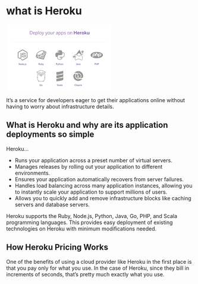 # what is Heroku

![GitHub Logo](img05/r5.png)

It’s a service for developers eager to get their applications online without having to worry about infrastructure details.

## What is Heroku and why are its application deployments so simple

Heroku…

* Runs your application across a preset number of virtual servers.
* Manages releases by rolling out your application to different environments.
* Ensures your application automatically recovers from server failures.
* Handles load balancing across many application instances, allowing you to instantly scale your application to support millions of users.
* Allows you to quickly add and remove infrastructure blocks like caching servers and database servers.

 Heroku supports the Ruby, Node.js, Python, Java, Go, PHP, and Scala programming languages. This provides easy deployment of existing technologies on Heroku with minimum modifications needed.

 ## How Heroku Pricing Works

One of the benefits of using a cloud provider like Heroku in the first place is that you pay only for what you use. In the case of Heroku, since they bill in increments of seconds, that’s pretty much exactly what you use.